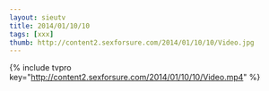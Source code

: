 ```yaml
--- 
layout: sieutv
title: 2014/01/10/10
tags: [xxx]
thumb: http://content2.sexforsure.com/2014/01/10/10/Video.jpg
---
```

{% include tvpro key="http://content2.sexforsure.com/2014/01/10/10/Video.mp4" %} 
